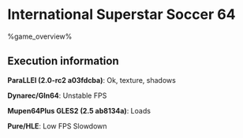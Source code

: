 # International Superstar Soccer 64 

%game_overview%

## Execution information

**ParaLLEl (2.0-rc2 a03fdcba)**: Ok, texture, shadows

**Dynarec/Gln64**: Unstable FPS

**Mupen64Plus GLES2 (2.5 ab8134a)**: Loads

**Pure/HLE**: Low FPS Slowdown